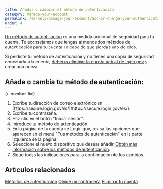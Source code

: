 ```yaml
---
title: Añadir o cambiar el método de autenticación
category: manage-your-account
permalink: /es/help/manage-your-account/add-or-change-your-authentication-method/
order: 4 
---
```

[Un método de autenticación](/es/help/get-started/authentication-options/) es una medida adicional de seguridad para tu cuenta. Te aconsejamos que tengas al menos dos métodos de autenticación para tu cuenta en caso de que pierdas uno de ellos.

Si perdiste tu método de autenticación y no tienes una copia de seguridad conectada a la cuenta, [deberás eliminar la cuenta actual de login.gov](/es/help/manage-your-account/delete-your-account/) y crear una nueva.

## Añade o cambia tu método de autenticación:

{: .number-list}
1. Escribe tu dirección de correo electrónico en [https://secure.login.gov/es/](https://secure.login.gov/es/).
2. Escribe tu contraseña.
3. Haz clic en el botón "Iniciar sesión".
4. Introduce tu método de autenticación.
5. En la página de tu cuenta de Login.gov, revisa las opciones que aparecen en el menú "Tus métodos de autenticación" en la parte izquierda de la página.
6. Seleccione el nuevo dispositivo que deseas añadir. [Obtén más información sobre los métodos de autenticación](/es/help/get-started/authentication-methods/).
7. Sigue todas las indicaciones para la confirmación de los cambios.

## Artículos relacionados

[Métodos de autenticación](/es/help/get-started/authentication-methods/)
[Olvidé mi contraseña](/es/help/trouble-signing-in/forgot-your-password/)
[Eliminar tu cuenta](/es/help/manage-your-account/delete-your-account/)
